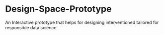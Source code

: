 # Design-Space-Prototype
An Interactive prototype that helps for designing interventioned tailored for responsible data science
